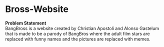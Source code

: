 # Bross-Website
**Problem Statement** </br>
BangBross is a website created by Christian Apostoli and Alonso Gastelum that is made to be a parody of BangBros where the adult film stars
are replaced with funny names and the pictures are replaced with memes. 
